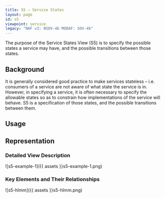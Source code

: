 ```yaml
---
title: S5 – Service States
layout: page
id: s5
viewpoint: service
legacy: "NAF v3: NSOV-4b MODAF: SOV-4b"
---
```


The purpose of the Service States View (S5) is to specify the possible
states a service may have, and the possible transitions between those
states.

## Background

It is generally considered good practice to make services stateless –
i.e. consumers of a service are not aware of what state the service is
in. However, in specifying a service, it is often necessary to specify
the allowable states so as to constrain how implementations of the
service will behave. S5 is a specification of those states, and the
possible transitions between them.

## Usage

## Representation

### Detailed View Description

![s5-example-1]({{ assets }}s5-example-1.png)

### Key Elements and Their Relationships

![s5-hlmm]({{ assets }}s5-hlmm.png)
